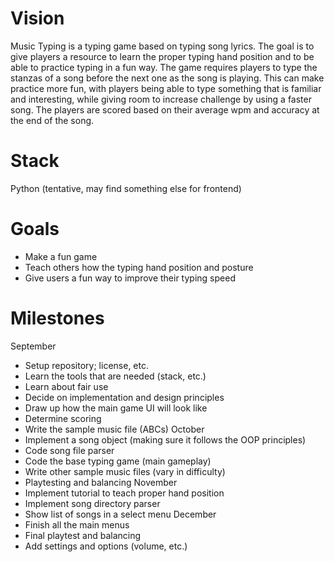 # Vision
Music Typing is a typing game based on typing song lyrics. The goal is to give players a resource to learn the proper typing hand position and to be able to practice typing in a fun way. The game requires players to type the stanzas of a song before the next one as the song is playing. This can make practice more fun, with players being able to type something that is familiar and interesting, while giving room to increase challenge by using a faster song. The players are scored based on their average wpm and accuracy at the end of the song.

# Stack
Python (tentative, may find something else for frontend)

# Goals
- Make a fun game
- Teach others how the typing hand position and posture
- Give users a fun way to improve their typing speed

# Milestones
September
- Setup repository; license, etc.
- Learn the tools that are needed (stack, etc.)
- Learn about fair use
- Decide on implementation and design principles
- Draw up how the main game UI will look like
- Determine scoring
- Write the sample music file (ABCs)
October
- Implement a song object (making sure it follows the OOP principles)
- Code song file parser
- Code the base typing game (main gameplay)
- Write other sample music files (vary in difficulty)
- Playtesting and balancing
November
- Implement tutorial to teach proper hand position
- Implement song directory parser
- Show list of songs in a select menu
December
- Finish all the main menus
- Final playtest and balancing
- Add settings and options (volume, etc.)